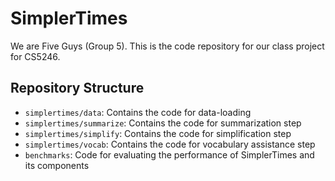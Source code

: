 # SimplerTimes

We are Five Guys (Group 5). This is the code repository for our class project for CS5246.

## Repository Structure
- `simplertimes/data`: Contains the code for data-loading
- `simplertimes/summarize`: Contains the code for summarization step
- `simplertimes/simplify`: Contains the code for simplification step
- `simplertimes/vocab`: Contains the code for vocabulary assistance step
- `benchmarks`: Code for evaluating the performance of SimplerTimes and its components

